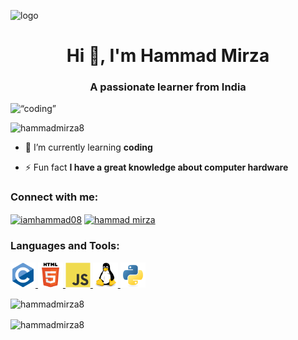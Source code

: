 ![logo](<img width="750" alt="23F1CEFC-A715-4A7F-A2C5-2713FC5269F4" src="https://github.com/HammadMirza8/HammadMirza8/assets/174458225/621326b9-3f9d-45a2-a1ac-4731467cd0d5">)
<h1 align="center">Hi 👋, I'm Hammad Mirza</h1>
<h3 align="center">A passionate learner from India</h3>

<img align=“right” alt=“coding” width=“400” src=“https://user-images.githubusercontent.com/55389276/140866485-8fb1c876-9a8f-4d6a-98dc-08c4981eaf70.gif”>

<p align="left"> <img src="https://komarev.com/ghpvc/?username=hammadmirza8&label=Profile%20views&color=0e75b6&style=flat" alt="hammadmirza8" /> </p>

- 🌱 I’m currently learning **coding**

- ⚡ Fun fact **I have a great knowledge about computer hardware**

<h3 align="left">Connect with me:</h3>
<p align="left">
<a href="https://twitter.com/iamhammad08" target="blank"><img align="center" src="https://raw.githubusercontent.com/rahuldkjain/github-profile-readme-generator/master/src/images/icons/Social/twitter.svg" alt="iamhammad08" height="30" width="40" /></a>
<a href="https://www.youtube.com/c/hammad mirza" target="blank"><img align="center" src="https://raw.githubusercontent.com/rahuldkjain/github-profile-readme-generator/master/src/images/icons/Social/youtube.svg" alt="hammad mirza" height="30" width="40" /></a>
</p>

<h3 align="left">Languages and Tools:</h3>
<p align="left"> <a href="https://www.cprogramming.com/" target="_blank" rel="noreferrer"> <img src="https://raw.githubusercontent.com/devicons/devicon/master/icons/c/c-original.svg" alt="c" width="40" height="40"/> </a> <a href="https://www.w3.org/html/" target="_blank" rel="noreferrer"> <img src="https://raw.githubusercontent.com/devicons/devicon/master/icons/html5/html5-original-wordmark.svg" alt="html5" width="40" height="40"/> </a> <a href="https://developer.mozilla.org/en-US/docs/Web/JavaScript" target="_blank" rel="noreferrer"> <img src="https://raw.githubusercontent.com/devicons/devicon/master/icons/javascript/javascript-original.svg" alt="javascript" width="40" height="40"/> </a> <a href="https://www.linux.org/" target="_blank" rel="noreferrer"> <img src="https://raw.githubusercontent.com/devicons/devicon/master/icons/linux/linux-original.svg" alt="linux" width="40" height="40"/> </a> <a href="https://www.python.org" target="_blank" rel="noreferrer"> <img src="https://raw.githubusercontent.com/devicons/devicon/master/icons/python/python-original.svg" alt="python" width="40" height="40"/> </a> </p>

<p><img align="center" src="https://github-readme-stats.vercel.app/api/top-langs?username=hammadmirza8&show_icons=true&locale=en&layout=compact" alt="hammadmirza8" /></p>

<p><img align="center" src="https://github-readme-streak-stats.herokuapp.com/?user=hammadmirza8&" alt="hammadmirza8" /></p>
